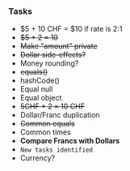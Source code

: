 ### Tasks

- $5 + 10 CHF = $10 if rate is 2:1
- ~~$5 * 2 = 10~~
- ~~Make "amount" private~~
- ~~Dollar side-effects?~~
- Money rounding?
- ~~equals()~~
- hashCode()
- Equal null
- Equal object
- ~~5CHF * 2 = 10 CHF~~
- Dollar/Franc duplication
- ~~Common equals~~
- Common times
- **Compare Francs with Dollars**
- `New tasks identified`
- Currency?